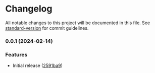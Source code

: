 # Changelog

All notable changes to this project will be documented in this file. See [standard-version](https://github.com/conventional-changelog/standard-version) for commit guidelines.

### 0.0.1 (2024-02-14)


### Features

* Initial release ([2591ba9](https://github.com/mdashfaque-mamdu-au17/officelite-coming-soon/commit/2591ba93deaf5178b32e673f30ccd93fbcfd2587))
